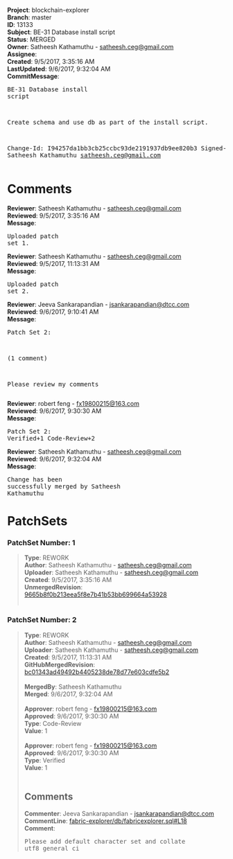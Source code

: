 <strong>Project</strong>: blockchain-explorer<br><strong>Branch</strong>: master<br><strong>ID</strong>: 13133<br><strong>Subject</strong>: BE-31 Database install script<br><strong>Status</strong>: MERGED<br><strong>Owner</strong>: Satheesh Kathamuthu - satheesh.ceg@gmail.com<br><strong>Assignee</strong>:<br><strong>Created</strong>: 9/5/2017, 3:35:16 AM<br><strong>LastUpdated</strong>: 9/6/2017, 9:32:04 AM<br><strong>CommitMessage</strong>:<br><pre>BE-31 Database install script

Create schema and use db as part of the install
script.

Change-Id: I94257da1bb3cb25ccbc93de2191937db9ee820b3
Signed-off-by: Satheesh Kathamuthu <satheesh.ceg@gmail.com>
</pre><h1>Comments</h1><strong>Reviewer</strong>: Satheesh Kathamuthu - satheesh.ceg@gmail.com<br><strong>Reviewed</strong>: 9/5/2017, 3:35:16 AM<br><strong>Message</strong>: <pre>Uploaded patch set 1.</pre><strong>Reviewer</strong>: Satheesh Kathamuthu - satheesh.ceg@gmail.com<br><strong>Reviewed</strong>: 9/5/2017, 11:13:31 AM<br><strong>Message</strong>: <pre>Uploaded patch set 2.</pre><strong>Reviewer</strong>: Jeeva Sankarapandian - jsankarapandian@dtcc.com<br><strong>Reviewed</strong>: 9/6/2017, 9:10:41 AM<br><strong>Message</strong>: <pre>Patch Set 2:

(1 comment)

Please review my comments</pre><strong>Reviewer</strong>: robert feng - fx19800215@163.com<br><strong>Reviewed</strong>: 9/6/2017, 9:30:30 AM<br><strong>Message</strong>: <pre>Patch Set 2: Verified+1 Code-Review+2</pre><strong>Reviewer</strong>: Satheesh Kathamuthu - satheesh.ceg@gmail.com<br><strong>Reviewed</strong>: 9/6/2017, 9:32:04 AM<br><strong>Message</strong>: <pre>Change has been successfully merged by Satheesh Kathamuthu</pre><h1>PatchSets</h1><h3>PatchSet Number: 1</h3><blockquote><strong>Type</strong>: REWORK<br><strong>Author</strong>: Satheesh Kathamuthu - satheesh.ceg@gmail.com<br><strong>Uploader</strong>: Satheesh Kathamuthu - satheesh.ceg@gmail.com<br><strong>Created</strong>: 9/5/2017, 3:35:16 AM<br><strong>UnmergedRevision</strong>: [9665b8f0b213eea5f8e7b41b53bb699664a53928](https://github.com/hyperledger-gerrit-archive/blockchain-explorer/commit/9665b8f0b213eea5f8e7b41b53bb699664a53928)<br><br></blockquote><h3>PatchSet Number: 2</h3><blockquote><strong>Type</strong>: REWORK<br><strong>Author</strong>: Satheesh Kathamuthu - satheesh.ceg@gmail.com<br><strong>Uploader</strong>: Satheesh Kathamuthu - satheesh.ceg@gmail.com<br><strong>Created</strong>: 9/5/2017, 11:13:31 AM<br><strong>GitHubMergedRevision</strong>: [bc01343ad49492b4405238de78d77e603cdfe5b2](https://github.com/hyperledger-gerrit-archive/blockchain-explorer/commit/bc01343ad49492b4405238de78d77e603cdfe5b2)<br><br><strong>MergedBy</strong>: Satheesh Kathamuthu<br><strong>Merged</strong>: 9/6/2017, 9:32:04 AM<br><br><strong>Approver</strong>: robert feng - fx19800215@163.com<br><strong>Approved</strong>: 9/6/2017, 9:30:30 AM<br><strong>Type</strong>: Code-Review<br><strong>Value</strong>: 1<br><br><strong>Approver</strong>: robert feng - fx19800215@163.com<br><strong>Approved</strong>: 9/6/2017, 9:30:30 AM<br><strong>Type</strong>: Verified<br><strong>Value</strong>: 1<br><br><h2>Comments</h2><strong>Commenter</strong>: Jeeva Sankarapandian - jsankarapandian@dtcc.com<br><strong>CommentLine</strong>: [fabric-explorer/db/fabricexplorer.sql#L18](https://github.com/hyperledger-gerrit-archive/blockchain-explorer/blob/bc01343ad49492b4405238de78d77e603cdfe5b2/fabric-explorer/db/fabricexplorer.sql#L18)<br><strong>Comment</strong>: <pre>Please add default character set and collate utf8_general_ci</pre></blockquote>